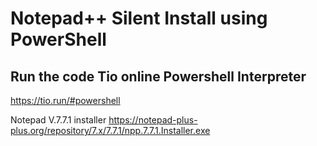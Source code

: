 # Notepad++ Silent Install using PowerShell

## Run the code Tio online Powershell Interpreter
https://tio.run/#powershell

Notepad V.7.7.1 installer 
https://notepad-plus-plus.org/repository/7.x/7.7.1/npp.7.7.1.Installer.exe

